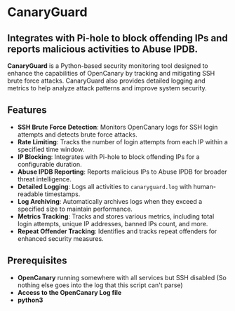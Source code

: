 # CanaryGuard 
## Integrates with Pi-hole to block offending IPs and reports malicious activities to Abuse IPDB.

**CanaryGuard** is a Python-based security monitoring tool designed to enhance the capabilities of OpenCanary by tracking and mitigating SSH brute force attacks. CanaryGuard also provides detailed logging and metrics to help analyze attack patterns and improve system security.

## Features

- **SSH Brute Force Detection**: Monitors OpenCanary logs for SSH login attempts and detects brute force attacks.
- **Rate Limiting**: Tracks the number of login attempts from each IP within a specified time window.
- **IP Blocking**: Integrates with Pi-hole to block offending IPs for a configurable duration.
- **Abuse IPDB Reporting**: Reports malicious IPs to Abuse IPDB for broader threat intelligence.
- **Detailed Logging**: Logs all activities to `canaryguard.log` with human-readable timestamps.
- **Log Archiving**: Automatically archives logs when they exceed a specified size to maintain performance.
- **Metrics Tracking**: Tracks and stores various metrics, including total login attempts, unique IP addresses, banned IPs count, and more.
- **Repeat Offender Tracking**: Identifies and tracks repeat offenders for enhanced security measures.

## Prerequisites

- **OpenCanary** running somewhere with all services but SSH disabled (So nothing else goes into the log that this script can't parse)
- **Access to the OpenCanary Log file**
- **python3**
